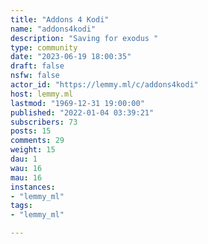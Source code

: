 ```yaml
---
title: "Addons 4 Kodi" 
name: "addons4kodi"
description: "Saving for exodus "
type: community
date: "2023-06-19 18:00:35"
draft: false
nsfw: false
actor_id: "https://lemmy.ml/c/addons4kodi"
host: lemmy.ml
lastmod: "1969-12-31 19:00:00"
published: "2022-01-04 03:39:21"
subscribers: 73
posts: 15
comments: 29
weight: 15
dau: 1
wau: 16
mau: 16
instances:
- "lemmy_ml"
tags: 
- "lemmy_ml"

---
```

